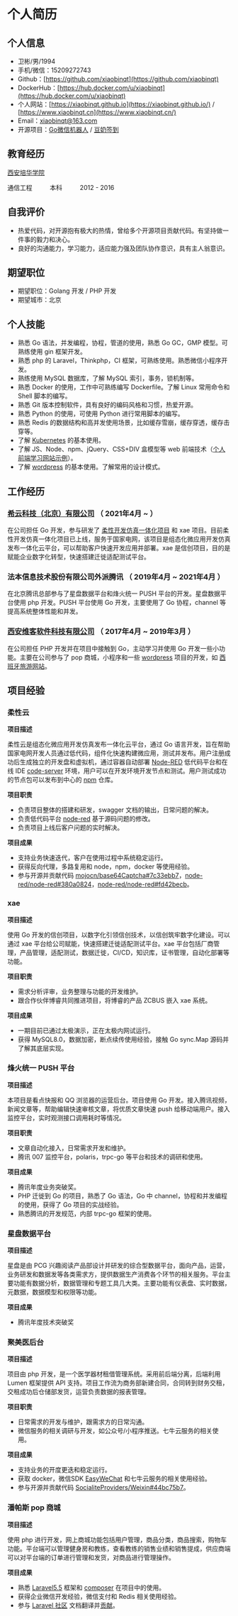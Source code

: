 # 个人简历


## 个人信息

+ 卫彬/男/1994
+ 手机/微信：15209272743
+ Github：[https://github.com/xiaobinqt](https://github.com/xiaobinqt)
+ DockerHub：[https://hub.docker.com/u/xiaobinqt](https://hub.docker.com/u/xiaobinqt)
+ 个人网站：[https://xiaobinqt.github.io](https://xiaobinqt.github.io/) / [https://www.xiaobinqt.cn](https://www.xiaobinqt.cn/)
+ Email：[xiaobinqt@163.com](mailto:xiaobinqt@163.com)
+ 开源项目：[Go微信机器人](https://github.com/xiaobinqt/go-wxbot) / [豆奶签到](https://github.com/xiaobinqt/dounai-checkin)

## 教育经历

[西安培华学院](https://www.peihua.cn/)

通信工程 &emsp; &emsp; 本科 &emsp; &emsp; 2012 - 2016

## 自我评价

+ 热爱代码，对开源抱有极大的热情，曾给多个开源项目贡献代码。有坚持做一件事的毅力和决心。
+ 良好的沟通能力，学习能力，适应能力强及团队协作意识，具有主人翁意识。

## 期望职位

+ 期望职位：Golang 开发 / PHP 开发
+ 期望城市：北京

## 个人技能

+ 熟悉 Go 语法，并发编程，协程，管道的使用，熟悉 Go GC，GMP 模型。可熟练使用 gin 框架开发。
+ 熟悉 php 的 Laravel，Thinkphp，CI 框架，可熟练使用。熟悉微信小程序开发。
+ 熟练使用 MySQL 数据库，了解 MySQL 索引，事务，锁机制等。
+ 熟悉 Docker 的使用，工作中可熟练编写 Dockerfile。了解 Linux 常用命令和 Shell 脚本的编写。
+ 熟悉 Git 版本控制软件，具有良好的编码风格和习惯，热爱开源。
+ 熟悉 Python 的使用，可使用 Python 进行常用脚本的编写。
+ 熟悉 Redis 的数据结构和高并发使用场景，比如缓存雪崩，缓存穿透，缓存击穿等。
+ 了解 [Kubernetes](https://www.xiaobinqt.cn/kubernetes/) 的基本使用。
+ 了解 JS、Node、npm、jQuery、CSS+DIV 盒模型等 web 前端技术（[个人前端学习网站示例](https://html.dev.xiaobinqt.cn)）。
+ 了解 [wordpress](https://wordpress.com/) 的基本使用。了解常用的设计模式。

## 工作经历

### [希云科技（北京）有限公司](http://xii.cloud/) （ 2021年4月 ~  ）

在公司担任 Go 开发，参与研发了 [柔性开发仿真一体化项目](http://g.xii.cloud:42225/) 和 xae 项目。目前柔性开发仿真一体化项目已上线，服务于国家电网，该项目是组态化微应用开发仿真发布一体化云平台，可以帮助客户快速开发应用并部署。xae 是信创项目，目的是赋能企业数字化转型，快速搭建迁徙适配测试平台。

### 法本信息技术股份有限公司外派腾讯 （ 2019年4月 ~ 2021年4月 ）

在北京腾讯总部参与了星盘数据平台和烽火统一 PUSH 平台的开发。星盘数据平台使用 php 开发。PUSH 平台使用 Go 开发，主要使用了 Go 协程，channel 等提高系统整体性能和并发。

### [西安维客软件科技有限公司](https://www.victtech.com/) （ 2017年4月 ~ 2019年3月 ）

在公司担任 PHP 开发并在项目中接触到 Go，主动学习并使用 Go 开发一些小功能。主要在公司参与了 pop 商城，小程序和一些 [wordpress](https://wordpress.com) 项目的开发，如 [西班牙旅游网站](http://aragontourism.cn)。

## 项目经验

### 柔性云

**项目描述**

柔性云是组态化微应用开发仿真发布一体化云平台，通过 Go 语言开发，旨在帮助国家电网开发人员通过低代码，组件化快速构建微应用，测试并发布。用户注册成功后生成独立的开发盘和虚拟机，通过容器自动部署 [Node-RED](https://github.com/node-red) 低代码平台和在线 IDE [code-server](https://github.com/coder/code-server) 环境，用户可以在开发环境开发节点和测试。用户测试成功的节点包可以发布到中心的 [npm](https://github.com/verdaccio/verdaccio) 仓库。

**项目职责**

+ 负责项目整体的搭建和研发，swagger 文档的输出，日常问题的解决。
+ 负责低代码平台 [node-red](https://github.com/node-red/node-red) 基于源码问题的修改。
+ 负责项目上线后客户问题的实时解决。

**项目成果**

+ 支持业务快速迭代，客户在使用过程中系统稳定运行。
+ 获得反向代理，多路复用和 node，npm，docker 等使用经验。
+ 参与开源并贡献代码 [mojocn/base64Captcha#7c33ebb7](https://github.com/mojocn/base64Captcha/commit/7c33ebb78373a5dd5f7e9a4988e09bbcbc01bd14)，[node-red/node-red#380a0824](https://github.com/node-red/node-red/commit/380a08242af44b1ee54453790b0df076b445bbd5)，[node-red/node-red#fd42becb](https://github.com/node-red/node-red/commit/fd42becbdcb6546351474c4966b189d3ced68c3c)。

### xae

**项目描述**

使用 Go 开发的信创项目，以数字化引领信创技术，以信创筑牢数字化建设。可以通过 xae 平台给公司赋能，快速搭建迁徙适配测试平台。xae 平台包括厂商管理，产品管理，适配测试，数据迁徙，CI/CD，知识库，证书管理，自动化部署等功能。

**项目职责**

+ 需求分析评审，业务整理与功能的开发维护。
+ 跟合作伙伴博睿共同推进项目，将博睿的产品 ZCBUS 嵌入 xae 系统。

**项目成果**

+ 一期目前已通过太极演示，正在太极内网试运行。
+ 获得 MySQL8.0，数据加密，断点续传使用经验，接触 Go sync.Map 源码并了解其底层实现。

### 烽火统一 PUSH 平台

**项目描述**

本项目是看点快报和 QQ 浏览器的运营后台。项目使用 Go 开发。接入腾讯视频，新闻文章等，帮助编辑快速审核文章，将优质文章快速 push 给移动端用户。接入监控平台，实时观测接口调用耗时等情况。

**项目职责**

+ 文章自动化接入，日常需求开发和维护。
+ 腾讯 007 监控平台，polaris，trpc-go 等平台和技术的调研和使用。

**项目成果**

+ 腾讯年度业务突破奖。
+ PHP 迁徙到 Go 的项目，熟悉了 Go 语法，Go 中 channel，协程和并发编程的使用，获得了 Go 项目的实战经验。
+ 熟悉腾讯的开发规范，内部 trpc-go 框架的使用。

### 星盘数据平台

**项目描述**

星盘是由 PCG 兴趣阅读产品部设计并研发的综合型数据平台，面向产品，运营，业务研发和数据发等各类需求方，提供数据生产消费各个环节的相关服务。平台主要功能有数据分析，数据管理和专题工具几大类。主要功能有仪表盘、实时数据，元数据，数据模型和权限等功能。

**项目成果**

+ 腾讯年度技术突破奖

### 聚美医后台

**项目描述**

项目由 php 开发，是一个医学器材租借管理系统。采用前后端分离，后端利用 Lumen 框架提供 API 支持。项目工作流为商务部新建合同，合同转到财务交租，交租成功后仓储部发货，运营负责数据的报表管理。

**项目职责**

+ 日常需求的开发与维护，跟需求方的日常沟通。
+ 微信服务的相关调研与开发，如公众号/小程序推送。七牛云服务的相关使用。

**项目成果**

+ 支持业务的开度更迭和稳定运行。
+ 获取 docker，微信SDK [EasyWeChat](https://easywechat.com) 和七牛云服务的相关使用经验。
+ 参与开源并贡献代码 [SocialiteProviders/Weixin#44bc75b7](https://github.com/SocialiteProviders/Weixin/commit/44bc75b7d98760ce32e71331f28871ccb186546a)。

### 潘帕斯 pop 商城

**项目描述**

使用 php 进行开发，网上商城功能包括用户管理，商品分类，商品搜索，购物车功能。平台端可以管理健身房和教练，查看教练的销售业绩和销售提成，供应商端可以对平台端的订单进行管理和发货，对商品进行管理操作。

**项目成果**

+ 熟悉 [Laravel5.5](https://learnku.com/docs/laravel/5.5) 框架和 [composer](https://getcomposer.org/) 在项目中的使用。
+ 获得企业微信开发经验，微信支付和 Redis 相关使用经验。
+ 参与 [Laravel 社区](https://learnku.com/laravel) 文档翻译并[贡献](https://learnku.com/docs/laravel/5.8?mode=translators#:~:text=Narcissus%20%E4%B8%BA%E6%9C%AC%E6%96%87%E6%A1%A3%E8%B4%A1%E7%8C%AE%E4%BA%86%202%20%E4%B8%AA%E7%BF%BB%E8%AF%91)。

